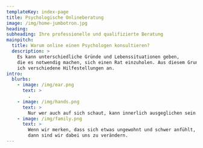 ```yaml
---
templateKey: index-page
title: Psychologische Onlineberatung
image: /img/home-jumbotron.jpg
heading: 
subheading: Ihre professionelle und qualifizierte Beratung
mainpitch:
  title: Warum online einen Psychologen konsultieren?
  description: >
    Es kann unterschiedliche Gründe und Lebenssituationen geben,
    die es notwendig machen, sich einen Rat einzuholen. Aus diesem Grund biete
    ich verschiedene Hilfestellungen an.
intro:
  blurbs:
    - image: /img/ear.png
      text: >
        .
    - image: /img/hands.png
      text: >
        Nur wer auch auf sich schaut, kann innerlich ausgeglichen sein.
    - image: /img/family.png
      text: >
        Wenn wir merken, dass sich etwas ungewohnt und schwer anfühlt,
        dann sind wir dabei uns zu verändern.
---
```

